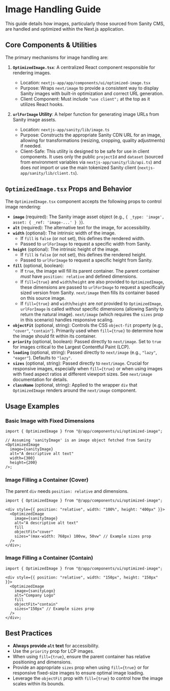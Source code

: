 # Image Handling Guide

This guide details how images, particularly those sourced from Sanity CMS, are handled and optimized within the Next.js application.

## Core Components & Utilities

The primary mechanisms for image handling are:

1.  **`OptimizedImage.tsx`**: A centralized React component responsible for rendering images.

    - Location: `nextjs-app/app/components/ui/optimized-image.tsx`
    - Purpose: Wraps `next/image` to provide a consistent way to display Sanity images with built-in optimization and correct URL generation.
    - Client Component: Must include `"use client";` at the top as it utilizes React hooks.

2.  **`urlForImage` Utility**: A helper function for generating image URLs from Sanity image assets.
    - Location: `nextjs-app/sanity/lib/image.ts`
    - Purpose: Constructs the appropriate Sanity CDN URL for an image, allowing for transformations (resizing, cropping, quality adjustments) if needed.
    - Client-Safe: This utility is designed to be safe for use in client components. It uses only the public `projectId` and `dataset` (sourced from environment variables via `nextjs-app/sanity/lib/api.ts`) and does _not_ import or use the main tokenized Sanity client (`nextjs-app/sanity/lib/client.ts`).

## `OptimizedImage.tsx` Props and Behavior

The `OptimizedImage.tsx` component accepts the following props to control image rendering:

- **`image`** (required): The Sanity image asset object (e.g., `{ _type: 'image', asset: { _ref: 'image-...' } }`).
- **`alt`** (required): The alternative text for the image, for accessibility.
- **`width`** (optional): The intrinsic width of the image.
  - If `fill` is `false` (or not set), this defines the rendered width.
  - Passed to `urlForImage` to request a specific width from Sanity.
- **`height`** (optional): The intrinsic height of the image.
  - If `fill` is `false` (or not set), this defines the rendered height.
  - Passed to `urlForImage` to request a specific height from Sanity.
- **`fill`** (optional, boolean):
  - If `true`, the image will fill its parent container. The parent container _must_ have `position: relative` and defined dimensions.
  - If `fill={true}` and `width`/`height` are also provided to `OptimizedImage`, these dimensions are passed to `urlForImage` to request a specifically sized version from Sanity. `next/image` then fills its container based on this source image.
  - If `fill={true}` and `width`/`height` are _not_ provided to `OptimizedImage`, `urlForImage` is called _without_ specific dimensions (allowing Sanity to return the natural image). `next/image` (which requires the `sizes` prop in this scenario) handles responsive scaling.
- **`objectFit`** (optional, string): Controls the CSS `object-fit` property (e.g., `"cover"`, `"contain"`). Primarily used when `fill={true}` to determine how the image should fit within its container.
- **`priority`** (optional, boolean): Passed directly to `next/image`. Set to `true` for images critical to the Largest Contentful Paint (LCP).
- **`loading`** (optional, string): Passed directly to `next/image` (e.g., `"lazy"`, `"eager"`). Defaults to `"lazy"`.
- **`sizes`** (optional, string): Passed directly to `next/image`. Crucial for responsive images, especially when `fill={true}` or when using images with fixed aspect ratios at different viewport sizes. See `next/image` documentation for details.
- **`className`** (optional, string): Applied to the wrapper `div` that `OptimizedImage` renders around the `next/image` component.

## Usage Examples

### Basic Image with Fixed Dimensions

```tsx
import { OptimizedImage } from "@/app/components/ui/optimized-image";

// Assuming 'sanityImage' is an image object fetched from Sanity
<OptimizedImage
  image={sanityImage}
  alt="A descriptive alt text"
  width={300}
  height={200}
/>;
```

### Image Filling a Container (Cover)

The parent `div` needs `position: relative` and dimensions.

```tsx
import { OptimizedImage } from "@/app/components/ui/optimized-image";

<div style={{ position: "relative", width: "100%", height: "400px" }}>
  <OptimizedImage
    image={sanityImage}
    alt="A descriptive alt text"
    fill
    objectFit="cover"
    sizes="(max-width: 768px) 100vw, 50vw" // Example sizes prop
  />
</div>;
```

### Image Filling a Container (Contain)

```tsx
import { OptimizedImage } from "@/app/components/ui/optimized-image";

<div style={{ position: "relative", width: "150px", height: "150px" }}>
  <OptimizedImage
    image={sanityLogo}
    alt="Company Logo"
    fill
    objectFit="contain"
    sizes="150px" // Example sizes prop
  />
</div>;
```

## Best Practices

- **Always provide `alt` text** for accessibility.
- Use the `priority` prop for LCP images.
- When using `fill={true}`, ensure the parent container has relative positioning and dimensions.
- Provide an appropriate `sizes` prop when using `fill={true}` or for responsive fixed-size images to ensure optimal image loading.
- Leverage the `objectFit` prop with `fill={true}` to control how the image scales within its bounds.
